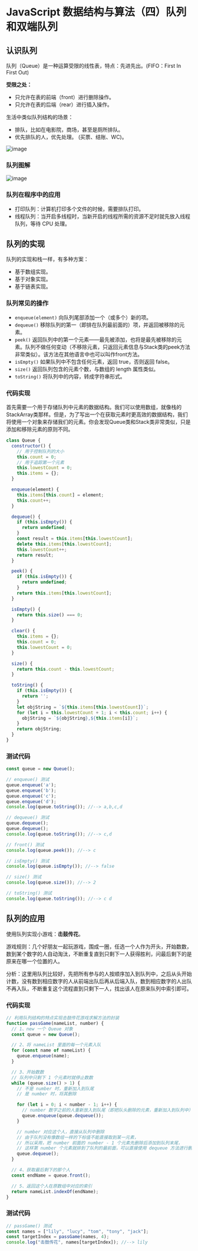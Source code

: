 # JavaScript 数据结构与算法（四）队列和双端队列

## 认识队列

队列（Queue）是一种运算受限的线性表，特点：先进先出。(FIFO：First In First Out)

**受限之处：**

- 只允许在表的前端（front）进行删除操作。
- 只允许在表的后端（rear）进行插入操作。

生活中类似队列结构的场景：

- 排队，比如在电影院，商场，甚至是厕所排队。
- 优先排队的人，优先处理。 (买票、结账、WC)。

![image](https://cdn.jsdelivr.net/gh/XPoet/image-hosting@master/JavaScript-数据结构与算法/image.5mmiw2kdwbs0.png)

### 队列图解

![image](https://cdn.jsdelivr.net/gh/XPoet/image-hosting@master/JavaScript-数据结构与算法/image.mq92bw3am0g.png)

### 队列在程序中的应用

- 打印队列：计算机打印多个文件的时候，需要排队打印。
- 线程队列：当开启多线程时，当新开启的线程所需的资源不足时就先放入线程队列，等待 CPU 处理。

## 队列的实现

队列的实现和栈一样，有多种方案：

- 基于数组实现。
- 基于对象实现。
- 基于链表实现。

### 队列常见的操作

- `enqueue(element)` 向队列尾部添加一个（或多个）新的项。
- `dequeue()` 移除队列的第一（即排在队列最前面的）项，并返回被移除的元素。
- `peek()` 返回队列中的第一个元素——最先被添加，也将是最先被移除的元素。队列不做任何变动（不移除元素，只返回元素信息与Stack类的peek方法非常类似）。该方法在其他语言中也可以叫作front方法。
- `isEmpty()` 如果队列中不包含任何元素，返回 true，否则返回 false。
- `size()` 返回队列包含的元素个数，与数组的 length 属性类似。
- `toString()` 将队列中的内容，转成字符串形式。

### 代码实现

首先需要一个用于存储队列中元素的数据结构。我们可以使用数组，就像栈的StackArray类那样。但是，为了写出一个在获取元素时更高效的数据结构，我们将使用一个对象来存储我们的元素。你会发现Queue类和Stack类非常类似，只是添加和移除元素的原则不同。

```js
class Queue {
  constructor() {
    // 用于控制队列的大小
    this.count = 0;
    // 用于追踪第一个元素
    this.lowestCount = 0;
    this.items = {};
  }

  enqueue(element) {
    this.items[this.count] = element;
    this.count++;
  }

  dequeue() {
    if (this.isEmpty()) {
      return undefined;
    }
    const result = this.items[this.lowestCount];
    delete this.items[this.lowestCount];
    this.lowestCount++;
    return result;
  }

  peek() {
    if (this.isEmpty()) {
      return undefined;
    }
    return this.items[this.lowestCount];
  }

  isEmpty() {
    return this.size() === 0;
  }

  clear() {
    this.items = {};
    this.count = 0;
    this.lowestCount = 0;
  }

  size() {
    return this.count - this.lowestCount;
  }

  toString() {
    if (this.isEmpty()) {
      return '';
    }
    let objString = `${this.items[this.lowestCount]}`;
    for (let i = this.lowestCount + 1; i < this.count; i++) {
      objString = `${objString},${this.items[i]}`;
    }
    return objString;
  }
}
```

### 测试代码

```js
const queue = new Queue();

// enqueue() 测试
queue.enqueue('a');
queue.enqueue('b');
queue.enqueue('c');
queue.enqueue('d');
console.log(queue.toString()); //--> a,b,c,d

// dequeue() 测试
queue.dequeue();
queue.dequeue();
console.log(queue.toString()); //--> c,d

// front() 测试
console.log(queue.peek()); //--> c

// isEmpty() 测试
console.log(queue.isEmpty()); //--> false

// size() 测试
console.log(queue.size()); //--> 2

// toString() 测试
console.log(queue.toString()); //--> c d
```

## 队列的应用

使用队列实现小游戏：**击鼓传花**。

游戏规则：几个好朋友一起玩游戏，围成一圈，任选一个人作为开头，开始数数，数到某个数字的人自动淘汰，不断重复直到只剩下一人获得胜利，问最后剩下的是原来在哪一个位置的人。

分析：这里用队列比较好，先把所有参与的人按顺序加入到队列中，之后从头开始计数，没有数到相应数字的人从前端出队后再从后端入队，数到相应数字的人出队不再入队，不断重复这个流程直到只剩下一人，找出该人在原来队列中索引即可。

### 代码实现

```js
// 利用队列结构的特点实现击鼓传花游戏求解方法的封装
function passGame(nameList, number) {
  // 1、new 一个 Queue 对象
  const queue = new Queue();

  // 2、将 nameList 里面的每一个元素入队
  for (const name of nameList) {
    queue.enqueue(name);
  }

  // 3、开始数数
  // 队列中只剩下 1 个元素时就停止数数
  while (queue.size() > 1) {
    // 不是 number 时，重新加入到队尾
    // 是 number 时，将其删除

    for (let i = 0; i < number - 1; i++) {
      // number 数字之前的人重新放入到队尾（即把队头删除的元素，重新加入到队列中）
      queue.enqueue(queue.dequeue());
    }

    // number 对应这个人，直接从队列中删除
    // 由于队列没有像数组一样的下标值不能直接取到某一元素，
    // 所以采用，把 number 前面的 number - 1 个元素先删除后添加到队列末尾，
    // 这样第 number 个元素就排到了队列的最前面，可以直接使用 dequeue 方法进行删除
    queue.dequeue();
  }

  // 4、获取最后剩下的那个人
  const endName = queue.front();

  // 5、返回这个人在原数组中对应的索引
  return nameList.indexOf(endName);
}
```

### 测试代码

```js
// passGame() 测试
const names = ["lily", "lucy", "tom", "tony", "jack"];
const targetIndex = passGame(names, 4);
console.log("击鼓传花", names[targetIndex]); //--> lily
```
